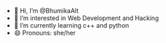 - 👋 Hi, I’m @BhumikaAlt
- 👀 I’m interested in Web Development and Hacking
- 🌱 I’m currently learning c++ and python
- 😄 Pronouns: she/her
